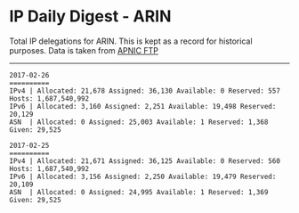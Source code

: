 # IP Daily Digest - ARIN 

Total IP delegations for ARIN. This is kept as a record for historical purposes. Data is taken from [APNIC FTP](https://ftp.apnic.net/)

---

```
2017-02-26
==========
IPv4 | Allocated: 21,678 Assigned: 36,130 Available: 0 Reserved: 557 Hosts: 1,687,540,992
IPv6 | Allocated: 3,160 Assigned: 2,251 Available: 19,498 Reserved: 20,129
ASN  | Allocated: 0 Assigned: 25,003 Available: 1 Reserved: 1,368 Given: 29,525
```

```
2017-02-25
==========
IPv4 | Allocated: 21,671 Assigned: 36,125 Available: 0 Reserved: 560 Hosts: 1,687,540,992
IPv6 | Allocated: 3,156 Assigned: 2,250 Available: 19,479 Reserved: 20,109
ASN  | Allocated: 0 Assigned: 24,995 Available: 1 Reserved: 1,369 Given: 29,525
```
